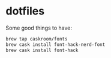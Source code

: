 # dotfiles

Some good things to have:
```bash
brew tap caskroom/fonts
brew cask install font-hack-nerd-font
brew cask install font-hack
```
